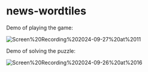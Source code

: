 # news-wordtiles

Demo of playing the game:

![Screen%20Recording%202024-09-27%20at%2011](https://github.com/user-attachments/assets/c40bf894-7262-47f1-a138-9422449dede0)

Demo of solving the puzzle:

![Screen%20Recording%202024-09-26%20at%2016](https://github.com/user-attachments/assets/00d21ec6-3d71-4d4b-a73b-a29513d0d1d8)
